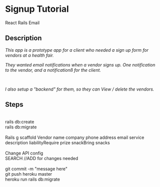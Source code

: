 # Signup Tutorial

React
Rails
Email

## Description

_This app is a prototype app for a client who needed a sign up form for vendors at a health fair._
<br/>

_They wanted email notifications when a vendor signs up. One notification to the vendor, and a notificationß for the client._

 <br />

_I also setup a "backend" for them, so they can View / delete the vendors._

## Steps

<br />
rails db:create
<br />
rails db:migrate
<br />
<br />
Rails g scaffold Vendor name company phone address email service description liabilityRequire prize snackBring snacks
<br />
<br />
Change API config
<br />
SEARCH //ADD for changes needed
<br />
<br />
git commit -m "message here"
<br />
git push heroku master
<br />
heroku run rails db:migrate
